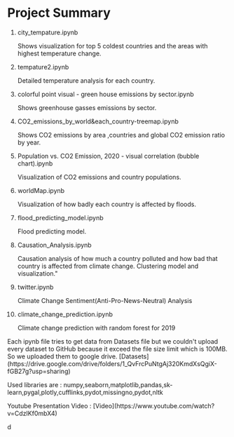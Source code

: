 # Project Summary 

<ol>
<li>city_tempature.ipynb</li>
  <p>Shows visualization for top 5 coldest countries and the areas with highest temperature change.</p>
<li>tempature2.ipynb</li>
  <p> Detailed temperature analysis for each country.</p>
<li>colorful point visual - green house emissions by sector.ipynb</li>
  <p>Shows greenhouse gasses emissions by sector.</p>
<li>CO2_emissions_by_world&each_country-treemap.ipynb</li>
  <p>Shows CO2 emissions by area ,countries and global CO2 emission ratio by year.</p>
<li>Population vs. CO2 Emission, 2020 - visual correlation (bubble chart).ipynb</li>
  <p>Visualization of CO2 emissions and country populations.</p>
<li>worldMap.ipynb</li>
  <p>Visualization of how badly each country is affected by floods.</p>
<li>flood_predicting_model.ipynb</li>
  <p>Flood predicting model.</p>
<li>Causation_Analysis.ipynb</li>
  <p>Causation analysis of how much a country polluted and how bad that country is affected from climate change. Clustering model and visualization."</p>
<li>twitter.ipynb</li>
  <p>Climate Change Sentiment(Anti-Pro-News-Neutral) Analysis</p>
<li>climate_change_prediction.ipynb</li>
  <p>Climate change prediction with random forest for 2019</p>
</ol>

<p>
  Each ipynb file tries to get data from Datasets file but we couldn't upload every dataset to GitHub because it exceed the file size limit which is 100MB. So we uploaded them to google drive. [Datasets](https://drive.google.com/drive/folders/1_QvFrcPuNtgAj320KmdXsQgiX-fGB27g?usp=sharing)
</p>

<p>
  Used libraries are : numpy,seaborn,matplotlib,pandas,sk-learn,pygal,plotly,cufflinks,pydot,missingno,pydot,nltk
</p>

<p>Youtube Presentation Video : [Video](https://www.youtube.com/watch?v=CdzIKf0mbX4)</p>
d
